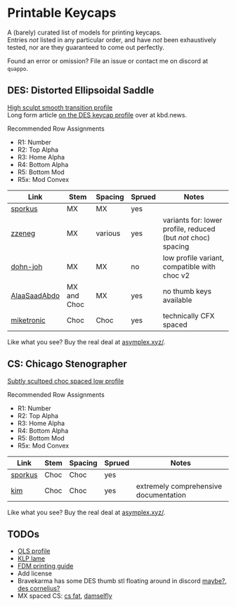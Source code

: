 # Printable Keycaps

A (barely) curated list of models for printing keycaps.  
Entries *not* listed in any particular order, and have *not* been exhaustively tested, nor are they guaranteed to come out perfectly.

Found an error or omission? File an issue or contact me on discord at `quappo`.

## DES: Distorted Ellipsoidal Saddle

[High sculpt smooth transition profile](https://github.com/pseudoku/PseudoMakeMeKeyCapProfiles?tab=readme-ov-file#distorted-ellipsoidal-saddle-des)  
Long form article [on the DES keycap profile](https://kbd.news/On-the-DES-keycap-profile-2229.html) over at kbd.news.

Recommended Row Assignments

- R1: Number
- R2: Top Alpha
- R3: Home Alpha
- R4: Bottom Alpha
- R5: Bottom Mod
- R5x: Mod Convex

| Link | Stem | Spacing | Sprued | Notes |
| --- | --- | --- | --- | --- |
| [sporkus](https://github.com/sporkus/PseudoMakeMeKeyCapProfiles) | MX | MX | yes |  |
| [zzeneg](https://github.com/zzeneg/PseudoMakeMeKeyCapProfiles/tree/master?tab=readme-ov-file#update-from-zzeneg) | MX | various | yes | variants for: lower profile, reduced (but *not* choc) spacing |
| [dohn-joh](https://github.com/dohn-joh/PseudoMakeMeKeyCapProfiles/tree/master?tab=readme-ov-file#changes) | MX | MX | no | low profile variant, compatible with choc v2 | 
| [AlaaSaadAbdo](https://github.com/AlaaSaadAbdo/DES-spru) | MX and Choc | MX | yes | no thumb keys available |
| [miketronic](https://github.com/miketronic/Keycaps) | Choc | Choc | yes | technically CFX spaced | 

Like what you see? Buy the real deal at [asymplex.xyz/](https://www.asymplex.xyz/).

## CS: Chicago Stenographer

[Subtly scultped choc spaced low profile](https://github.com/pseudoku/PseudoMakeMeKeyCapProfiles?tab=readme-ov-file#chicago-stenographer)

Recommended Row Assignments

- R1: Number
- R2: Top Alpha
- R3: Home Alpha
- R4: Bottom Alpha
- R5: Bottom Mod
- R5x: Mod Convex

| Link | Stem | Spacing | Sprued | Notes |
| --- | --- | --- | --- | --- |
| [sporkus](https://github.com/sporkus/PseudoMakeMeKeyCapProfiles) | Choc | Choc | yes |  |
| [kim](https://github.com/sporkus/PseudoMakeMeKeyCapProfiles) | Choc | Choc | yes | extremely comprehensive documentation |


Like what you see? Buy the real deal at [asymplex.xyz/](https://www.asymplex.xyz/).

## TODOs

- [OLS profile](https://github.com/DeltaWhy/ols)
- [KLP lame](https://github.com/braindefender/KLP-Lame-Keycaps)
- [FDM printing guide](https://github.com/levpopov/LPX?tab=readme-ov-file#fdm-printing-guide)
- Add license
- Bravekarma has some DES thumb stl floating around in discord [maybe?](https://discord.com/channels/939959680611020840/942289799555989515/1246346708271501362), [des cornelius?](https://discord.com/channels/939959680611020840/960978879223328828/1186225200048656465)
- MX spaced CS: [cs fat](https://github.com/DeltaWhy/PseudoMakeMeKeyCapProfiles/tree/master/stl/Choc), [damselfly](https://discord.com/channels/939959680611020840/1255927743976177685/1277747154718556200)
